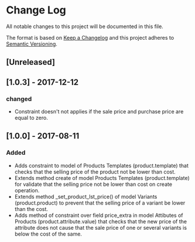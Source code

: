 # Change Log
All notable changes to this project will be documented in this file.

The format is based on [Keep a Changelog](http://keepachangelog.com/)
and this project adheres to [Semantic Versioning](http://semver.org/).

## [Unreleased]

## [1.0.3] - 2017-12-12
### changed
- Constraint doesn't not applies if the sale price and purchase price are equal to zero.

## [1.0.0] - 2017-08-11
### Added
- Adds constraint to model of Products Templates (product.template) that checks that the selling price of the product not be lower than cost.
- Extends method create of model Products Templates (product.template) for validate that the selling price not be lower than cost on create operation.
- Extends method _set_product_lst_price() of model Variants (product.product) to prevent that the selling price of a variant be lower than the cost.
- Adds method of constraint over field price_extra in model Attibutes of Products (product.attribute.value) that checks that the new price of the attribute does not cause that the sale price of one or several variants is below the cost of the same.
